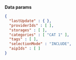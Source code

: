 **Data params**

```json
{
  "lastUpdate" : { },
  "providerIds" : [ ],
  "storages" : [ ],
  "categories" : [ "CAT 1" ],
  "tags" : [ ],
  "selectionMode" : "INCLUDE",
  "aipIds" : [ ]
}
```

